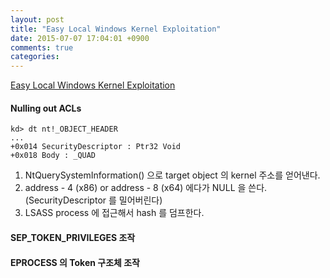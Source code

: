 ```yaml
---
layout: post
title: "Easy Local Windows Kernel Exploitation"
date: 2015-07-07 17:04:01 +0900
comments: true
categories: 
---
```


[Easy Local Windows Kernel Exploitation](https://media.blackhat.com/bh-us-12/Briefings/Cerrudo/BH_US_12_Cerrudo_Windows_Kernel_WP.pdf)

#### Nulling out ACLs

```
kd> dt nt!_OBJECT_HEADER
...
+0x014 SecurityDescriptor : Ptr32 Void 
+0x018 Body : _QUAD
```

1. NtQuerySystemInformation() 으로 target object 의 kernel 주소를 얻어낸다.
2. address - 4 (x86) or address - 8 (x64) 에다가 NULL 을 쓴다. (SecurityDescriptor 를 밀어버린다)
3. LSASS process 에 접근해서 hash 를 덤프한다.

#### SEP_TOKEN_PRIVILEGES 조작


#### EPROCESS 의 Token 구조체 조작
